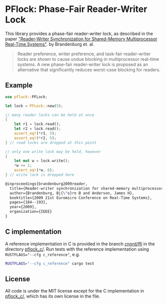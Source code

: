 # PFlock: Phase-Fair Reader-Writer Lock

This library provides a phase-fair reader-writer lock, as described in the
paper ["Reader-Writer Synchronization for Shared-Memory Multiprocessor
Real-Time Systems"][paper]. by Brandenburg et. al.

> Reader preference, writer preference, and task-fair reader-writer locks are
> shown to cause undue blocking in multiprocessor real-time systems. A new
> phase-fair reader-writer lock is proposed as an alternative that
> significantly reduces worst-case blocking for readers.

## Example

```rust
use pflock::PFLock;

let lock = PFLock::new(5);

// many reader locks can be held at once
{
    let r1 = lock.read();
    let r2 = lock.read();
    assert_eq!(*r1, 5);
    assert_eq!(*r2, 5);
} // read locks are dropped at this point

// only one write lock may be held, however
{
    let mut w = lock.write();
    *w += 1;
    assert_eq!(*w, 6);
} // write lock is dropped here
```

```latex
@inproceedings{brandenburg2009reader,
  title={Reader-writer synchronization for shared-memory multiprocessor real-time systems},
  author={Brandenburg, Bj{\"o}rn B and Anderson, James H},
  booktitle={2009 21st Euromicro Conference on Real-Time Systems},
  pages={184--193},
  year={2009},
  organization={IEEE}
}
```

## C implementation

A reference implementation in C is provided in the branch
[cnord/ffi](https://github.com/cmnord/pflock/tree/cnord/ffi) in the
directory [pflock_c/](https://github.com/cmnord/pflock/tree/cnord/ffi/pflock_c).
Run tests with the reference implementation using `RUSTFLAGS="--cfg
c_reference"`, e.g.

```bash
RUSTFLAGS="--cfg c_reference" cargo test
```

## License

All code is under the MIT license except for the C implementation in
[pflock_c/](https://github.com/cmnord/pflock/tree/cnord/ffi/pflock_c), which has its own license in the file.

[paper]: https://www.cs.unc.edu/~anderson/papers/ecrts09b.pdf
